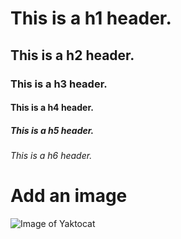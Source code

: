 # This is a h1 header.
## This is a h2 header.
### This is a h3 header.
#### This is a h4 header.
##### This is a h5 header.
###### This is a h6 header.

# Add an image
![Image of Yaktocat](https://octodex.github.com/images/yaktocat.png)

